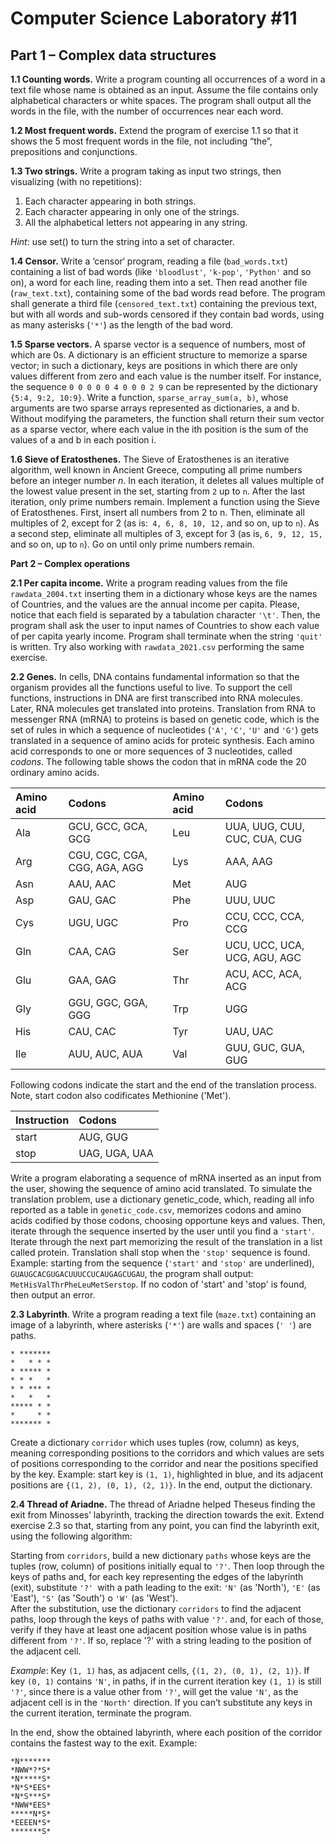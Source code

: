 # Computer Science Laboratory \#11

## **Part 1 – Complex data structures**

**1.1 Counting words.** Write a program counting all occurrences of a word in a text file whose name is obtained as an input. Assume the file contains only alphabetical characters or white spaces.  The program shall output all the words in the file, with the number of occurrences near each word.

**1.2 Most frequent words.** Extend the program of exercise 1.1 so that it shows the 5 most frequent words in the file, not including “the”, prepositions and conjunctions. 

**1.3 Two strings.** Write a program taking as input two strings, then visualizing (with no repetitions): 

1. Each character appearing in both strings. 
2. Each character appearing in only one of the strings.
3. All the alphabetical letters not appearing in any string. 

*Hint*: use set() to turn the string into a set of character.

**1.4 Censor.** Write a ‘censor‘ program, reading a file (`bad_words.txt`) containing a list of bad words (like `'bloodlust'`, `'k-pop'`, `'Python'` and so on), a word for each line, reading them into a set. Then read another file (`raw_text.txt`), containing some of the bad words read before. The program shall generate a third file (`censored_text.txt`) containing the previous text, but with all words and sub-words censored if they contain bad words, using as many asterisks (`'*'`) as the length of the bad word. 

**1.5 Sparse vectors.** A sparse vector is a sequence of numbers, most of which are 0s. A dictionary is an efficient structure to memorize a sparse vector; in such a dictionary, keys are positions in which there are only values different from zero and each value is the number itself. For instance, the sequence `0 0 0 0 0 4 0 0 0 2 9` can be represented by the dictionary `{5:4, 9:2, 10:9}`. Write a function, `sparse_array_sum(a, b)`, whose arguments are two sparse arrays represented as dictionaries, a and b.  Without modifying the parameters, the function shall return their sum vector as a sparse vector, where each value in the ith position is the sum of the values of a and b in each position i.

**1.6 Sieve of Eratosthenes.** The Sieve of Eratosthenes is an iterative algorithm, well known in Ancient Greece, computing all prime numbers before an integer number *n*. In each iteration, it deletes all values multiple of the lowest value present in the set, starting from `2` up to  `n`. After the last iteration, only prime numbers remain. Implement a function using the Sieve of Eratosthenes. First, insert all numbers from 2 to n. Then, eliminate all multiples of 2, except for 2 (as is:` 4, 6, 8, 10, 12,` and so on, up to `n`). As a second step, eliminate all multiples of 3, except for 3 (as is, `6, 9, 12, 15,` and so on, up to `n`). Go on until only prime numbers remain. 

**Part 2 – Complex operations**

**2.1 Per capita income.** Write a program reading values from the file `rawdata_2004.txt` inserting them in a dictionary whose keys are the names of Countries, and the values are the annual income per capita. Please, notice that each field is separated by a tabulation character `'\t'`. Then, the program shall ask the user to input names of Countries to show each value of per capita yearly income. Program shall terminate when the string `'quit'` is written. Try also working with  `rawdata_2021.csv` performing the same exercise. 

**2.2 Genes.** In cells, DNA contains fundamental information so that the organism provides all the functions useful to live. To support the cell functions, instructions in DNA are first transcribed into RNA molecules. Later, RNA molecules get translated into proteins. Translation from  RNA to messenger RNA (mRNA) to proteins is based on genetic code, which is the set of rules in which a sequence of nucleotides (`'A'`, `'C'`, `'U'` and `'G'`) gets translated in a sequence of amino acids for proteic synthesis. Each amino acid corresponds to one or more sequences of 3 nucleotides, called *codons*. The following table shows the codon that in mRNA code the 20 ordinary amino acids.

|Amino acid|Codons|Amino acid|Codons|
| :- | :- | :- | :- |
|Ala|GCU, GCC, GCA, GCG|Leu|UUA, UUG, CUU, CUC, CUA, CUG|
|Arg|CGU, CGC, CGA, CGG, AGA, AGG|Lys|AAA, AAG|
|Asn|AAU, AAC|Met|AUG|
|Asp|GAU, GAC|Phe|UUU, UUC|
|Cys|UGU, UGC|Pro|CCU, CCC, CCA, CCG|
|Gln|CAA, CAG|Ser|UCU, UCC, UCA, UCG, AGU, AGC|
|Glu|GAA, GAG|Thr|ACU, ACC, ACA, ACG|
|Gly|GGU, GGC, GGA, GGG|Trp|UGG|
|His|CAU, CAC|Tyr|UAU, UAC|
|Ile|AUU, AUC, AUA|Val|GUU, GUC, GUA, GUG|

Following codons indicate the start and the end of the translation process. Note, start codon also codificates Methionine ('Met').

|Instruction|Codons|
| :- | :- |
|start|AUG, GUG|
|stop|UAG, UGA, UAA|

Write a program elaborating a sequence of mRNA inserted as an input from the user, showing the sequence of amino acid translated. To simulate the translation problem, use a dictionary genetic_code, which, reading all info reported as a table in `genetic_code.csv`, memorizes codons and amino acids codified by those codons, choosing opportune keys and values. Then, iterate through the sequence inserted by the user until you find a `'start'`. Iterate through the next part memorizing the result of the translation in a list called protein.  Translation shall stop when the `'stop'` sequence is found. Example: starting from the sequence (`'start'` and `'stop'` are underlined), `GUAUGCACGUGACUUUCCUCAUGAGCUGAU`, the program shall output: `MetHisValThrPheLeuMetSerstop`. If no codon of 'start' and 'stop' is found, then output an error.

**2.3 Labyrinth**. Write a program reading a text file (`maze.txt`) containing an image of a labyrinth, where asterisks (`'*'`) are walls and spaces (`' '`) are paths.
```
* *******
*   * * *
* ***** *
* * *   *
* * *** *
*   *   *
***** * *
*     * *
******* *
```

Create a dictionary `corridor` which uses tuples (row, column) as keys, meaning corresponding positions to the corridors and which values are sets of positions corresponding to the corridor and near the positions specified by the key. Example: start key is `(1, 1)`, highlighted in blue, and its adjacent positions are `{(1, 2), (0, 1), (2, 1)}`. In the end, output the dictionary.

**2.4 Thread of Ariadne.** The thread of Ariadne helped Theseus finding the exit from Minosses’ labyrinth, tracking the direction towards the exit. Extend exercise 2.3 so that, starting from any point, you can find the labyrinth exit, using the following algorithm: 

Starting from `corridors`, build a new dictionary `paths` whose keys are the tuples (row, column) of positions initially equal to `'?'`. Then loop through the keys of paths and, for each key representing the edges of the labyrinth (exit), substitute `'?' `with a path leading to the exit: `'N'` (as 'North'), `'E'` (as 'East'), `'S'` (as 'South') o `'W'` (as 'West').  
After the substitution, use the dictionary `corridors` to find the adjacent paths, loop through the keys of  paths with value `'?'`. and, for each of those, verify if they have at least one adjacent position whose value is in paths different from `'?'`. If so, replace '?' with a string leading to the position of the adjacent cell.

*Example*: Key `(1, 1)` has, as adjacent cells, `{(1, 2), (0, 1), (2, 1)}`. If key `(0, 1)` contains `'N'`, in paths, if in the current iteration key `(1, 1)` is still `'?'`, since there is a value other from `'?'`, will get the value `'N'`, as the adjacent cell is in the `'North'` direction. 
If you can’t substitute any keys in the current iteration, terminate the program.

In the end, show the obtained labyrinth, where each position of the corridor contains the fastest way to the exit. Example:  

```
*N******* 
*NWW*?*S* 
*N*****S* 
*N*S*EES* 
*N*S***S* 
*NWW*EES* 
*****N*S* 
*EEEEN*S* 
*******S* 
```
